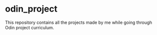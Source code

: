 # odin_project
This repository contains all the projects made by me while going through Odin project curriculum.
